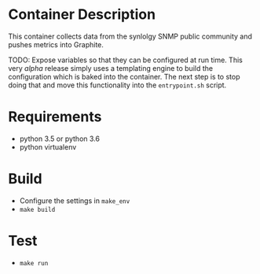 # Container Description
This container collects data from the synlolgy SNMP public community and pushes metrics into Graphite.

TODO: Expose variables so that they can be configured at run time.  This very _alpha_ release simply uses a templating engine to build the configuration which is baked into the container.  The next step is to stop doing that and move this functionality into the `entrypoint.sh` script.

# Requirements
* python 3.5 or python 3.6
* python virtualenv

# Build
* Configure the settings in `make_env`
* `make build`

# Test
* `make run`

